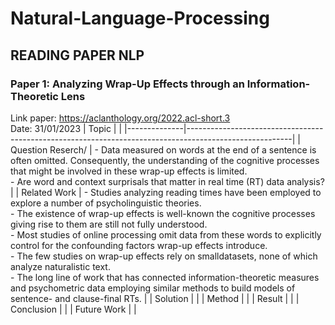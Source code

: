 # Natural-Language-Processing

## READING PAPER NLP

### Paper 1: Analyzing Wrap-Up Effects through an Information-Theoretic Lens
Link paper: https://aclanthology.org/2022.acl-short.3 \
Date: 31/01/2023
| Topic        |                                                             |
|--------------|--------------------------------------------------------------------------------------------------------|
| Question Reserch/    | - Data measured on words at the end of a sentence is often omitted. Consequently, the understanding of the cognitive processes that might be involved in these wrap-up effects is limited. <br /> - Are word and context surprisals that matter in real time (RT) data analysis? |
| Related Work | - Studies analyzing reading times have been employed to explore a number of psycholinguistic theories.<br /> - The existence of wrap-up effects is well-known the cognitive processes giving rise to them are still not fully understood.<br /> - Most studies of online processing omit data from these words to explicitly control for the confounding factors wrap-up effects introduce.<br /> - The few studies on wrap-up effects rely on smalldatasets, none of which analyze naturalistic text.<br /> - The long line of work that has connected information-theoretic measures and psychometric data employing similar methods to build models of sentence- and clause-final RTs. |
| Solution     |  |
| Method       |  |
| Result       |  |
| Conclusion   |  |
| Future Work  |  |
